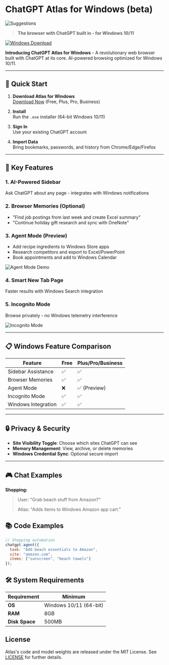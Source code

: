 # ChatGPT Atlas for Windows (beta)

![Suggestions](https://i.ibb.co/6048Yy9y/Suggestions.webp)

> **The browser with ChatGPT built in - for Windows 10/11**

[![Windows Download](https://img.shields.io/badge/Download-Windows-blue?logo=windows)](https://chatgpt.com/atlas)

**Introducing ChatGPT Atlas for Windows** - A revolutionary web browser built with ChatGPT at its core. AI-powered browsing optimized for Windows 10/11.

---

## 🎯 Quick Start

1. **Download Atlas for Windows**  
   [Download Now](https://chatgpt.com/atlas) (Free, Plus, Pro, Business)

2. **Install**  
   Run the `.exe` installer (64-bit Windows 10/11)

3. **Sign In**  
   Use your existing ChatGPT account

4. **Import Data**  
   Bring bookmarks, passwords, and history from Chrome/Edge/Firefox

---

## 🚀 Key Features

### 1. **AI-Powered Sidebar**
Ask ChatGPT about any page - integrates with Windows notifications

### 2. **Browser Memories** (Optional)
- "Find job postings from last week and create Excel summary"
- "Continue holiday gift research and sync with OneNote"

### 3. **Agent Mode** (Preview)
- Add recipe ingredients to Windows Store apps
- Research competitors and export to Excel/PowerPoint
- Book appointments and add to Windows Calendar

![Agent Mode Demo](https://i.postimg.cc/fyJrshLW/Agent-4.webp)

### 4. **Smart New Tab Page**
Faster results with Windows Search integration

### 5. **Incognito Mode**
Browse privately - no Windows telemetry interference

![Incognito Mode](https://i.postimg.cc/k4jpL57z/Incognito.webp)

---

## 📋 Windows Feature Comparison

| Feature | Free | Plus/Pro/Business |
|---------|------|-------------------|
| Sidebar Assistance | ✅ | ✅ |
| Browser Memories | ✅ | ✅ |
| Agent Mode | ❌ | ✅ (Preview) |
| Incognito Mode | ✅ | ✅ |
| Windows Integration | ✅ | ✅ |

---

## 🔒 Privacy & Security

- **Site Visibility Toggle**: Choose which sites ChatGPT can see
- **Memory Management**: View, archive, or delete memories
- **Windows Credential Sync**: Optional secure import

---

## 🎮 Chat Examples

**Shopping:**
> User: "Grab beach stuff from Amazon?"
>
> Atlas: "Adds items to Windows Amazon app cart."

## 📚 Code Examples

```javascript
// Shopping automation
chatgpt.agent({
  task: "Add beach essentials to Amazon",
  site: "amazon.com",
  items: ["sunscreen", "beach towels"]
});
```

## 🛠️ System Requirements

| **Requirement**     | **Minimum**          |
|---------------------|----------------------|
| **OS**              | Windows 10/11 (64-bit) |
| **RAM**             | 8GB                 |
| **Disk Space**      | 500MB               |

## License
Atlas's code and model weights are released under the MIT License. See [LICENSE](https://github.com/OpenAI-Global/ChatGPT-Atlas/blob/main/LICENSE) for further details.
